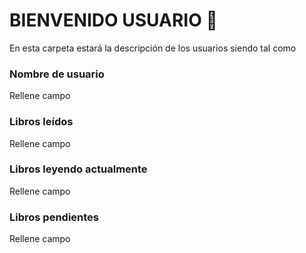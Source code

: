# BIENVENIDO USUARIO 👋

En esta carpeta estará la descripción de los usuarios siendo tal como

### Nombre de usuario
Rellene campo

### Libros leídos
Rellene campo

### Libros leyendo actualmente
Rellene campo

### Libros pendientes
Rellene campo


